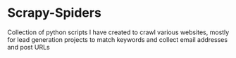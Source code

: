 Scrapy-Spiders
==============

Collection of python scripts I have created to crawl various websites, mostly for lead generation projects to match keywords and collect email addresses and post URLs
